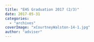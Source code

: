 ```yaml
---
title: "EHS Graduation 2017 (2/3)"
date: 2017-05-31
categories: 
  - "archives"
coverImage: "xCourtneyWalston-14-1.jpg"
author: "adviser"
---
```



